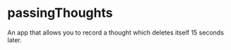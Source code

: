 # passingThoughts
An app that allows you to record a thought which deletes itself 15 seconds later.
